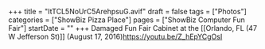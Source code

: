 +++
title = "ItTCL5NoUrC5ArehpsuG.avif"
draft = false
tags = ["Photos"]
categories = ["ShowBiz Pizza Place"]
pages = ["ShowBiz Computer Fun Fair"]
startDate = ""
+++
Damaged Fun Fair Cabinet at the [[Orlando, FL (47 W Jefferson St)]] (August 17, 2016)https://youtu.be/Z_hEpYCgOsI
